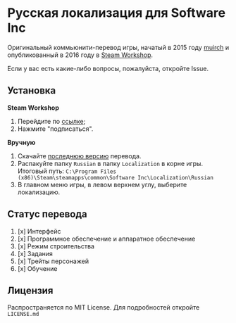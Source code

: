 # Русская локализация для Software Inc

Оригинальный коммьюнити-перевод игры, начатый в 2015 году [muirch](https://github.com/muirch) и опубликованный в 2016 году в [Steam Workshop](https://steamcommunity.com/sharedfiles/filedetails/?id=649847804).

Если у вас есть какие-либо вопросы, пожалуйста, откройте Issue.

## Установка
**Steam Workshop**
1. Перейдите по [ссылке](https://steamcommunity.com/sharedfiles/filedetails/?id=649847804);
2. Нажмите "подписаться".

**Вручную**
1. Скачайте [последнюю версию](https://github.com/muirch/Software-Inc-Russian/releases) перевода.
2. Распакуйте папку `Russian` в папку `Localization` в корне игры. Итоговый путь: `C:\Program Files (x86)\Steam\steamapps\common\Software Inc\Localization\Russian`
3. В главном меню игры, в левом верхнем углу, выберите локализацию.

## Статус перевода

1. [x] Интерфейс
2. [x] Программное обеспечение и аппаратное обеспечение
3. [x] Режим строительства
4. [x] Задания 
5. [x] Трейты персонажей
6. [x] Обучение

## Лицензия
Распространяется по MIT License. Для подробностей откройте `LICENSE.md`
